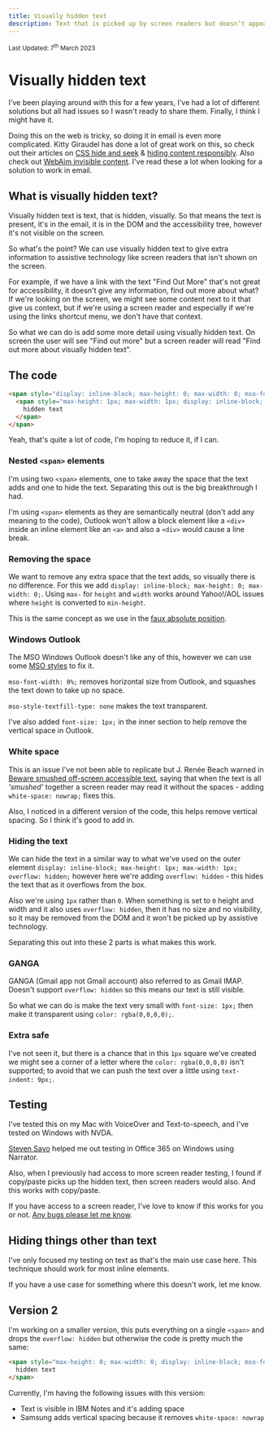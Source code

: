 ```yaml
---
title: Visually hidden text
description: Text that is picked up by screen readers but doesn’t appear on screen.
---
```


<div style="font-size: 12px">Last Updated: <time datetime="2023-03-07">7<sup>th</sup> March 2023</time></div>

# Visually hidden text

I've been playing around with this for a few years, I've had a lot of different solutions but all had issues so I wasn't ready to share them. Finally, I think I might have it.

Doing this on the web is tricky, so doing it in email is even more complicated. Kitty Giraudel has done a lot of great work on this, so check out their articles on [CSS hide and seek](https://kittygiraudel.com/2016/10/13/css-hide-and-seek/) & [hiding content responsibly](https://kittygiraudel.com/2021/02/17/hiding-content-responsibly/). Also check out [WebAim invisible content](https://webaim.org/techniques/css/invisiblecontent/). I've read these a lot when looking for a solution to work in email.

## What is visually hidden text?

Visually hidden text is text, that is hidden, visually. So that means the text is present, it's in the email, it is in the DOM and the accessibility tree, however it's not visible on the screen.

So what's the point? We can use visually hidden text to give extra information to assistive technology like screen readers that isn't shown on the screen.

For example, if we have a link with the text "Find Out More" that's not great for accessibility, it doesn't give any information, find out more about what?  If we're looking on the screen, we might see some content next to it that give us context, but if we're using a screen reader and especially if we're using the links shortcut menu, we don't have that context.

So what we can do is add some more detail using visually hidden text. On screen the user will see "Find out more" but a screen reader will read "Find out more about visually hidden text".

## The code

```html
<span style="display: inline-block; max-height: 0; max-width: 0; mso-font-width: 0%; mso-style-textfill-type: none; white-space: nowrap;">
  <span style="max-height: 1px; max-width: 1px; display: inline-block; overflow: hidden; font-size: 1px; color: rgba(0,0,0,0); text-indent: 9px;">
    hidden text
  </span>
</span>
```
Yeah, that's quite a lot of code, I'm hoping to reduce it, if I can.

### Nested `<span>` elements

I'm using two `<span>` elements, one to take away the space that the text adds and one to hide the text. Separating this out is the big breakthrough I had.

I'm using `<span>` elements as they are semantically neutral (don't add any meaning to the code), Outlook won't allow a block element like a `<div>` inside an inline element like an `<a>` and also a `<div>` would cause a line break.

### Removing the space

We want to remove any extra space that the text adds, so visually there is no difference. For this we add `display: inline-block; max-height: 0; max-width: 0;`.
Using `max-` for `height` and `width` works around Yahoo!/AOL issues where `height` is converted to `min-height`.

This is the same concept as we use in the [faux absolute position](../email-enhancements/faux-absolute-position).

### Windows Outlook

The MSO Windows Outlook doesn't like any of this, however we can use some [MSO styles](../email-enhancements/mso-styles) to fix it.

`mso-font-width: 0%;` removes horizontal size from Outlook, and squashes the text down to take up no space.

`mso-style-textfill-type: none` makes the text transparent.

I've also added `font-size: 1px;` in the inner section to help remove the vertical space in Outlook.

### White space

This is an issue I've not been able to replicate but J. Renée Beach warned in [Beware smushed off-screen accessible text](https://medium.com/@jessebeach/beware-smushed-off-screen-accessible-text-5952a4c2cbfe), saying that when the text is all _'smushed'_ together a screen reader may read it without the spaces - adding `white-space: nowrap;` fixes this.

Also, I noticed in a different version of the code, this helps remove vertical spacing. So I think it's good to add in.

### Hiding the text

We can hide the text in a similar way to what we've used on the outer element `display: inline-block; max-height: 1px; max-width: 1px; overflow: hidden;` however here we're adding `overflow: hidden` - this hides the text that as it overflows from the box.

Also we're using `1px` rather than `0`. When something is set to `0` height and width and it also uses `overflow: hidden`, then it has no size and no visibility, so it may be removed from the DOM and it won't be picked up by assistive technology.

Separating this out into these 2 parts is what makes this work.

### GANGA

GANGA (Gmail app not Gmail account) also referred to as Gmail IMAP. Doesn't support `overflow: hidden` so this means our text is still visible.

So what we can do is make the text very small with `font-size: 1px;` then make it transparent using `color: rgba(0,0,0,0);`.

### Extra safe

I've not seen it, but there is a chance that in this `1px` square we've created we might see a corner of a letter where the `color: rgba(0,0,0,0)` isn't supported; to avoid that we can push the text over a little using `text-indent: 9px;`.

## Testing

I've tested this on my Mac with VoiceOver and Text-to-speech, and I've tested on Windows with NVDA.

[Steven Sayo](https://twitter.com/Sayo1337) helped me out testing in Office 365 on Windows using Narrator.

Also, when I previously had access to more screen reader testing, I found if copy/paste picks up the hidden text, then screen readers would also. And this works with copy/paste.

If you have access to a screen reader, I've love to know if this works for you or not. [Any bugs please let me know](https://github.com/M-J-Robbins/good-email-code/issues).

## Hiding things other than text

I've only focused my testing on text as that's the main use case here. This technique should work for most inline elements.

If you have a use case for something where this doesn't work, let me know.

## Version 2

I'm working on a smaller version, this puts everything on a single `<span>` and drops the `overflow: hidden` but otherwise the code is pretty much the same:

```html
<span style="max-height: 0; max-width: 0; display: inline-block; mso-font-width: 0%; mso-style-textfill-type: none; white-space: nowrap; font-size: 1px; color: rgba(0,0,0,0); text-indent: 9px;">
  hidden text
</span>
```
Currently, I'm having the following issues with this version:

* Text is visible in IBM Notes and it's adding space
* Samsung adds vertical spacing because it removes `white-space: nowrap`
